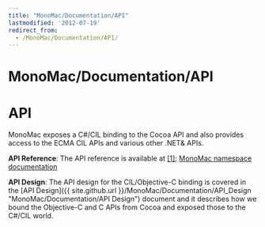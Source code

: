 ```yaml
---
title: "MonoMac/Documentation/API"
lastmodified: '2012-07-19'
redirect_from:
  - /MonoMac/Documentation/API/
---
```


MonoMac/Documentation/API
=========================

API
===

MonoMac exposes a C\#/CIL binding to the Cocoa API and also provides access to the ECMA CIL APIs and various other .NET& APIs.

**API Reference**: The API reference is available at [[1]](http://docs.go-mono.com); [MonoMac namespace documentation](http://docs.go-mono.com/?link=root:/monomac-lib)

**API Design**: The API design for the CIL/Objective-C binding is covered in the [API Design]({{ site.github.url }}/MonoMac/Documentation/API_Design "MonoMac/Documentation/API Design") document and it describes how we bound the Objective-C and C APIs from Cocoa and exposed those to the C\#/CIL world.


